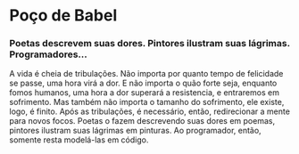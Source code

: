 # Poço de Babel
### Poetas descrevem suas dores. Pintores ilustram suas lágrimas. Programadores... 
A vida é cheia de tribulações. Não importa por quanto tempo de felicidade se passe, uma hora virá a dor. E não importa o quão forte seja, enquanto fomos humanos, uma hora a dor superará a resistencia, e entraremos em sofrimento. Mas também não importa o tamanho do sofrimento, ele existe, logo, é finito. Após as tribulações, é necessário, então, redirecionar a mente para novos focos. Poetas o fazem descrevendo suas dores em poemas, pintores ilustram suas lágrimas em pinturas. Ao programador, então, somente resta modelá-las em código.
